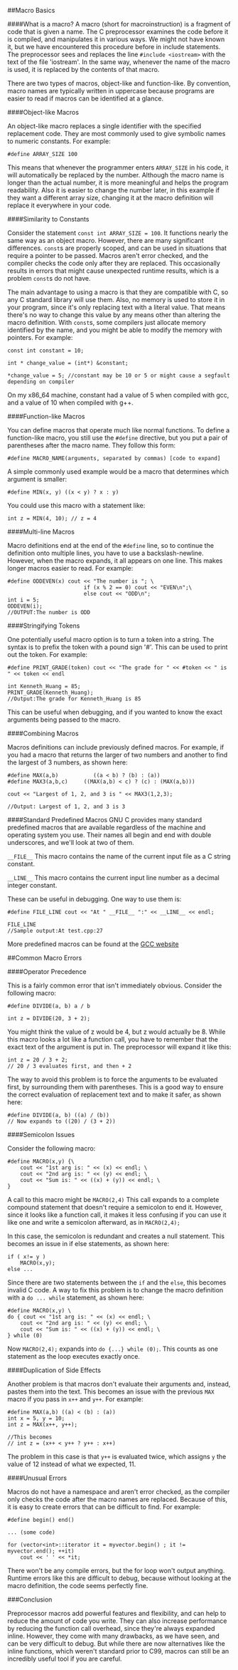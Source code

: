 ##Macro Basics

####What is a macro?
A macro (short for macroinstruction) is a fragment of code that is given a name.
The C preprocessor examines the code before it is compiled, and manipulates it in various ways.
We might not have known it, but we have encountered this procedure before in include statements. 
The preprocessor sees and replaces the line `#include <iostream>` with the text of the file 'iostream'.
In the same way, whenever the name of the macro is used, it is replaced by the contents of that macro. 

There are two types of macros, object-like and function-like. 
By convention, macro names are typically written in uppercase because programs are easier to read if macros can be identified at a glance.

####Object-like Macros

An object-like macro replaces a single identifier with the specified replacement code.
They are most commonly used to give symbolic names to numeric constants. For example: 

`#define ARRAY_SIZE 100`

This means that whenever the programmer enters `ARRAY_SIZE` in his code, it will automatically be replaced by the number. 
Although the macro name is longer than the actual number, it is more meaningful and helps the program readability. 
Also it is easier to change the number later, in this example if they want a different array size, changing it at the macro definition will replace it everywhere in your code.

####Similarity to Constants

Consider the statement `const int ARRAY_SIZE = 100`. 
It functions nearly the same way as an object macro. 
However, there are many significant differences. 
`const`s are properly scoped, and can be used in situations that require a pointer to be passed.
Macros aren't error checked, and the compiler checks the code only after they are replaced. 
This occasionally results in errors that might cause unexpected runtime results, which is a problem `const`s do not have.

The main advantage to using a macro is that they are compatible with C, so any C standard library will use them.
Also, no memory is used to store it in your program, since it's only replacing text with a literal value.
That means there's no way to change this value by any means other than altering the macro definition.
With `const`s, some compilers just allocate memory identified by the name, and you might be able to modify the memory with pointers. For example:

```
const int constant = 10;

int * change_value = (int*) &constant;

*change_value = 5; //constant may be 10 or 5 or might cause a segfault depending on compiler
```

On my x86_64 machine, constant had a value of 5 when compiled with gcc, and a value of 10 when compiled with g++.

####Function-like Macros

You can define macros that operate much like normal functions. 
To define a function-like macro, you still use the `#define` directive, but you put a pair of parentheses after the macro name.
They follow this form:

`#define MACRO_NAME(arguments, separated by commas) [code to expand]`

A simple commonly used example would be a macro that determines which argument is smaller:

`#define MIN(x, y) ((x < y) ? x : y)`

You could use this macro with a statement like:

`int z = MIN(4, 10); // z = 4`

####Multi-line Macros

Macro definitions end at the end of the `#define` line, so to continue the definition onto multiple lines, you have to use a backslash-newline. 
However, when the macro expands, it all appears on one line. 
This makes longer macros easier to read. 
For example:

```
#define ODDEVEN(x) cout << "The number is "; \
                        if (x % 2 == 0) cout << "EVEN\n";\
                        else cout << "ODD\n";
int i = 5;
ODDEVEN(i);
//OUTPUT:The number is ODD
```

####Stringifying Tokens

One potentially useful macro option is to turn a token into a string.
The syntax is to prefix the token with a pound sign '#'. 
This can be used to print out the token. For example:

``` 
#define PRINT_GRADE(token) cout << "The grade for " << #token << " is " << token << endl

int Kenneth_Huang = 85;
PRINT_GRADE(Kenneth_Huang);
//Output:The grade for Kenneth_Huang is 85
```

This can be useful when debugging, and if you wanted to know the exact arguments being passed to the macro.

####Combining Macros

Macros definitions can include previously defined macros. 
For example, if you had a macro that returns the larger of two numbers and another to find the largest of 3 numbers, as shown here:

```
#define MAX(a,b)           ((a < b) ? (b) : (a))
#define MAX3(a,b,c)     ((MAX(a,b) < c) ? (c) : (MAX(a,b)))

cout << "Largest of 1, 2, and 3 is " << MAX3(1,2,3);
 
//Output: Largest of 1, 2, and 3 is 3
```

####Standard Predefined Macros
GNU C provides many standard predefined macros that are available regardless of the machine and operating system you use. 
Their names all begin and end with double underscores, and we'll look at two of them.

`__FILE__`
This macro contains the name of the current input file as a C string constant.

`__LINE__`
This macro contains the current input line number as a decimal integer constant.

These can be useful in debugging. One way to use them is:
```
#define FILE_LINE cout << "At " __FILE__ ":" << __LINE__ << endl;

FILE_LINE
//Sample output:At test.cpp:27
```
More predefined macros can be found at the [GCC website](https://gcc.gnu.org/onlinedocs/cpp/Standard-Predefined-Macros.html)

##Common Macro Errors

####Operator Precedence

This is a fairly common error that isn't immediately obvious.
Consider the following macro:

```
#define DIVIDE(a, b) a / b

int z = DIVIDE(20, 3 + 2);
```

You might think the value of z would be 4, but z would actually be 8.
While this macro looks a lot like a function call, you have to remember that the exact text of the argument is put in. 
The preprocessor will expand it like this:

```
int z = 20 / 3 + 2;        
// 20 / 3 evaluates first, and then + 2
```

The way to avoid this problem is to force the arguments to be evaluated first, by surrounding them with parentheses. 
This is a good way to ensure the correct evaluation of replacement text and to make it safer, as shown here:

```
#define DIVIDE(a, b) ((a) / (b))         
// Now expands to ((20) / (3 + 2))
```

####Semicolon Issues

Consider the following macro:

```
#define MACRO(x,y) {\
    cout << "1st arg is: " << (x) << endl; \
    cout << "2nd arg is: " << (y) << endl; \
    cout << "Sum is: " << ((x) + (y)) << endl; \
}
```

A call to this macro might be `MACRO(2,4)` This call expands to a complete compound statement that doesn't require a semicolon to end it. 
However, since it looks like a function call, it makes it less confusing if you can use it like one and write a semicolon afterward, as in `MACRO(2,4);`

In this case, the semicolon is redundant and creates a null statement. 
This becomes an issue in if else statements, as shown here:

```
if ( x!= y )
    MACRO(x,y);
else ... 
```

Since there are two statements between the `if` and the `else`, this becomes invalid C code.
A way to fix this problem is to change the macro definition with a `do ... while` statement, as shown here:

```
#define MACRO(x,y) \
do { cout << "1st arg is: " << (x) << endl; \
    cout << "2nd arg is: " << (y) << endl; \
    cout << "Sum is: " << ((x) + (y)) << endl; \
} while (0)
```

Now `MACRO(2,4);` expands into `do {...} while (0);`. This counts as one statement as the loop executes exactly once.

####Duplication of Side Effects

Another problem is that macros don't evaluate their arguments and, instead, pastes them into the text. This becomes an issue with the previous `MAX` macro if you pass in `x++` and `y++`. For example:

```
#define MAX(a,b) ((a) < (b) : (a))
int x = 5, y = 10;
int z = MAX(x++, y++);

//This becomes
// int z = (x++ < y++ ? y++ : x++)
```

The problem in this case is that `y++` is evaluated twice, which assigns `y` the value of 12 instead of what we expected, 11.

####Unusual Errors

Macros do not have a namespace and aren't error checked, as the compiler only checks the code after the macro names are replaced. 
Because of this, it is easy to create errors that can be difficult to find. For example:

```
#define begin() end()

... (some code)

for (vector<int>::iterator it = myvector.begin() ; it != myvector.end(); ++it)
    cout << ' ' << *it;

```

There won't be any compile errors, but the for loop won't output anything. 
Runtime errors like this are difficult to debug, because without looking at the macro definition, the code seems perfectly fine.

###Conclusion

Preprocessor macros add powerful features and flexibility, and can help to reduce the amount of code you write. 
They can also increase performance by reducing the function call overhead, since they're always expanded inline.
However, they come with many drawbacks, as we have seen, and can be very difficult to debug. 
But while there are now alternatives like the inline functions, which weren't standard prior to C99, macros can still be an incredibly useful tool if you are careful.

